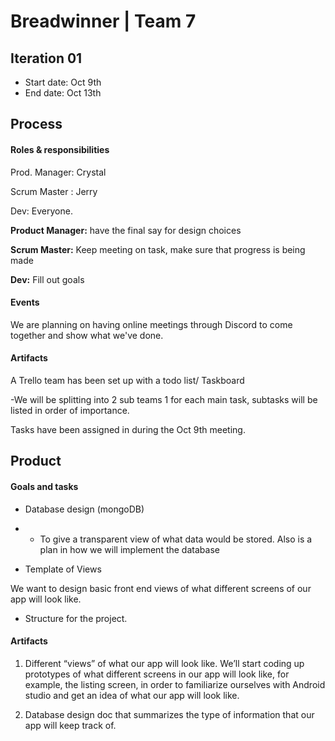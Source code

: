 # Breadwinner | Team 7

## Iteration 01

 * Start date: Oct 9th
 * End date: Oct 13th

## Process

#### Roles & responsibilities

Prod. Manager: Crystal

Scrum Master  : Jerry

Dev: Everyone.

**Product Manager:** have the final say for design choices

**Scrum Master:** Keep meeting on task, make sure that progress is being made

**Dev:** Fill out goals

#### Events

We are planning on having online meetings through Discord to come together and show what we've done.

#### Artifacts

A Trello team has been set up with a  todo list/ Taskboard 

-We will be splitting into 2 sub teams 1 for each main task, subtasks will be listed in order of importance.

Tasks have been assigned in during the Oct 9th meeting.


## Product

#### Goals and tasks

- Database design (mongoDB)

- - To give a transparent view of what data would be stored. Also is a plan in how we will implement the database

- Template of Views

We want to design basic front end views of what different screens of our app will look like.

- Structure for the project.

#### Artifacts

1. Different “views” of what our app will look like. We’ll start coding up prototypes of what different screens in our app will look like, for example, the listing screen, in order to familiarize ourselves with Android studio and get an idea of what our app will look like.

2. Database design doc that summarizes the type of information that our app will keep track of.